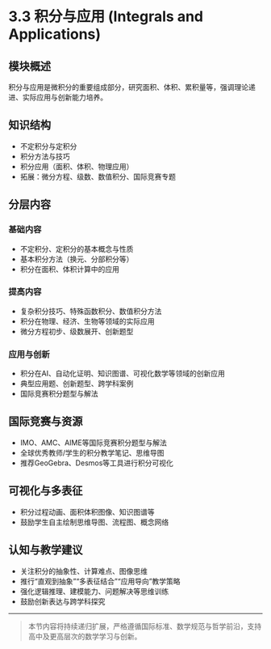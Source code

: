 # 3.3 积分与应用 (Integrals and Applications)

## 模块概述

积分与应用是微积分的重要组成部分，研究面积、体积、累积量等，强调理论递进、实际应用与创新能力培养。

## 知识结构

- 不定积分与定积分
- 积分方法与技巧
- 积分应用（面积、体积、物理应用）
- 拓展：微分方程、级数、数值积分、国际竞赛专题

## 分层内容

### 基础内容

- 不定积分、定积分的基本概念与性质
- 基本积分方法（换元、分部积分等）
- 积分在面积、体积计算中的应用

### 提高内容

- 复杂积分技巧、特殊函数积分、数值积分方法
- 积分在物理、经济、生物等领域的实际应用
- 微分方程初步、级数展开、创新题型

### 应用与创新

- 积分在AI、自动化证明、知识图谱、可视化数学等领域的创新应用
- 典型应用题、创新题型、跨学科案例
- 国际竞赛积分题型与解法

## 国际竞赛与资源

- IMO、AMC、AIME等国际竞赛积分题型与解法
- 全球优秀教师/学生的积分教学笔记、思维导图
- 推荐GeoGebra、Desmos等工具进行积分可视化

## 可视化与多表征

- 积分过程动画、面积体积图像、知识图谱等
- 鼓励学生自主绘制思维导图、流程图、概念网络

## 认知与教学建议

- 关注积分的抽象性、计算难点、图像思维
- 推行“直观到抽象”“多表征结合”“应用导向”教学策略
- 强化逻辑推理、建模能力、问题解决等思维训练
- 鼓励创新表达与跨学科探究

---

> 本节内容将持续递归扩展，严格遵循国际标准、数学规范与哲学前沿，支持高中及更高层次的数学学习与创新。
